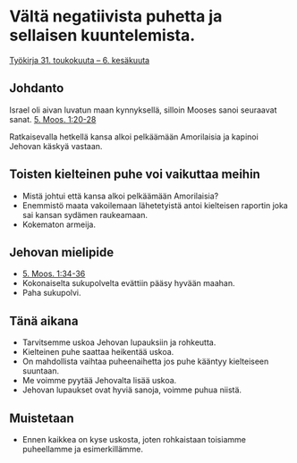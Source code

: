 # Vältä negatiivista puhetta ja sellaisen kuuntelemista.
[Työkirja 31. toukokuuta – 6. kesäkuuta](https://wol.jw.org/fi/wol/d/r16/lp-fi/202021171)


## Johdanto
Israel oli aivan luvatun maan kynnyksellä, silloin Mooses sanoi seuraavat sanat. [5. Moos. 1:20-28](https://wol.jw.org/fi/wol/b/r16/lp-fi/nwtsty/5/1#study=discover&v=5:1:20-5:1:28)

Ratkaisevalla hetkellä kansa alkoi pelkäämään Amorilaisia ja kapinoi Jehovan käskyä vastaan.

## Toisten kielteinen puhe voi vaikuttaa meihin
* Mistä johtui että kansa alkoi pelkäämään Amorilaisia?
* Enemmistö maata vakoilemaan lähetetyistä antoi kielteisen raportin joka sai kansan sydämen raukeamaan.
* Kokematon armeija.

## Jehovan mielipide
* [5. Moos. 1:34-36](https://wol.jw.org/fi/wol/b/r16/lp-fi/nwtsty/5/1#study=discover&v=5:1:34-5:1:36)
* Kokonaiselta sukupolvelta evättiin pääsy hyvään maahan.
* Paha sukupolvi.

## Tänä aikana
* Tarvitsemme uskoa Jehovan lupauksiin ja rohkeutta.
* Kielteinen puhe saattaa heikentää uskoa.
* On mahdollista vaihtaa puheenaihetta jos puhe kääntyy kielteiseen suuntaan.
* Me voimme pyytää Jehovalta lisää uskoa.
* Jehovan lupaukset ovat hyviä sanoja, voimme puhua niistä.

## Muistetaan
* Ennen kaikkea on kyse uskosta, joten rohkaistaan toisiamme puheellamme ja esimerkillämme.
